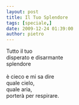 ```yaml
---
layout: post
title: Il Tuo Splendore
tags: [speciale,]
date: 2009-12-24 01:39:00
author: pietro
---
```

Tutto il tuo<br/>disperato e disarmante<br/>splendore<br/><br/>è cieco e mi sa dire<br/>quale cielo,<br/>quale aria,<br/>porterà per respirare.
